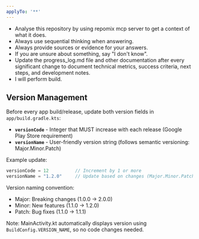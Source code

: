 ```yaml
---
applyTo: '**'
---
```

- Analyse this repository by using repomix mcp server to get a context of what it does.
- Always use sequential thinking when answering.
- Always provide sources or evidence for your answers.
- If you are unsure about something, say "I don't know".
- Update the progress_log.md file and other documentation after every significant change to document technical metrics, success criteria, next steps, and development notes.
- I will perform build.

## Version Management
Before every app build/release, update both version fields in `app/build.gradle.kts`:
- **`versionCode`** - Integer that MUST increase with each release (Google Play Store requirement)
- **`versionName`** - User-friendly version string (follows semantic versioning: Major.Minor.Patch)

Example update:
```kotlin
versionCode = 12          // Increment by 1 or more
versionName = "1.2.0"     // Update based on changes (Major.Minor.Patch)
```

Version naming convention:
- Major: Breaking changes (1.0.0 → 2.0.0)
- Minor: New features (1.1.0 → 1.2.0) 
- Patch: Bug fixes (1.1.0 → 1.1.1)

Note: MainActivity.kt automatically displays version using `BuildConfig.VERSION_NAME`, so no code changes needed.